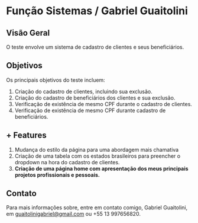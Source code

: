 
# Função Sistemas / Gabriel Guaitolini

## Visão Geral

O teste envolve um sistema de cadastro de clientes e seus beneficiários. 

## Objetivos

Os principais objetivos do teste incluem:

1. Criação do cadastro de clientes, incluindo sua exclusão.
2. Criação do cadastro de beneficiários dos clientes e sua exclusão.
3. Verificação de existência de mesmo CPF durante o cadastro de clientes.
4. Verificação de existência de mesmo CPF durante cadastro de beneficiários.

## + Features

 1. Mudança do estilo da página para uma abordagem mais chamativa
 2. Criação de uma tabela com os estados brasileiros para preencher o dropdown na hora do cadastro de clientes.
 3. **Criação de uma página home com apresentação dos meus principais projetos profissionais e pessoais.**

## Contato

Para mais informações sobre, entre em contato comigo, Gabriel Guaitolini, em guaitolinigabriel@gmail.com ou +55 13 997656820.
